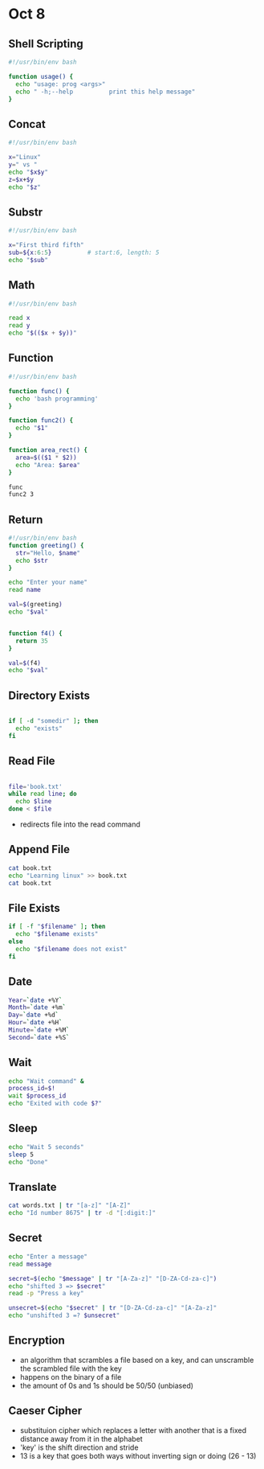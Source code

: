 # Oct 8
## Shell Scripting
```bash
#!/usr/bin/env bash

function usage() {
  echo "usage: prog <args>"
  echo " -h;--help          print this help message"
}
```

## Concat
```bash
#!/usr/bin/env bash

x="Linux"
y=" vs "
echo "$x$y"
z=$x+$y
echo "$z"
```

## Substr
```bash
#!/usr/bin/env bash

x="First third fifth"
sub=${x:6:5}          # start:6, length: 5
echo "$sub"
```

## Math
```bash
#!/usr/bin/env bash

read x
read y
echo "$(($x + $y))"
```

## Function
```bash
#!/usr/bin/env bash

function func() {
  echo 'bash programming'
}

function func2() {
  echo "$1"
}

function area_rect() {
  area=$(($1 * $2))
  echo "Area: $area"
}

func
func2 3
```

## Return
```bash
#!/usr/bin/env bash
function greeting() {
  str="Hello, $name"
  echo $str
}

echo "Enter your name"
read name

val=$(greeting)
echo "$val"


function f4() {
  return 35
}

val=$(f4)
echo "$val"
```

## Directory Exists
```bash

if [ -d "somedir" ]; then
  echo "exists"
fi
```

## Read File
```bash

file='book.txt'
while read line; do
  echo $line
done < $file
```
- redirects file into the read command

## Append File
```bash
cat book.txt
echo "Learning linux" >> book.txt
cat book.txt
```

## File Exists
```bash
if [ -f "$filename" ]; then
  echo "$filename exists"
else
  echo "$filename does not exist"
fi
```

## Date
```bash
Year=`date +%Y`
Month=`date +%m`
Day=`date +%d`
Hour=`date +%H`
Minute=`date +%M`
Second=`date +%S`
```

## Wait
```bash
echo "Wait command" &
process_id=$!
wait $process_id
echo "Exited with code $?"
```

## Sleep
```bash
echo "Wait 5 seconds"
sleep 5
echo "Done"
```

## Translate
```bash
cat words.txt | tr "[a-z]" "[A-Z]"
echo "Id number 8675" | tr -d "[:digit:]"
````


## Secret
```bash
echo "Enter a message"
read message

secret=$(echo "$message" | tr "[A-Za-z]" "[D-ZA-Cd-za-c]")
echo "shifted 3 => $secret"
read -p "Press a key"

unsecret=$(echo "$secret" | tr "[D-ZA-Cd-za-c]" "[A-Za-z]"
echo "unshifted 3 =? $unsecret"
```

## Encryption
- an algorithm that scrambles a file based on a key, and can unscramble the scrambled file with the key
- happens on the binary of a file
- the amount of 0s and 1s should be 50/50 (unbiased)

## Caeser Cipher
- substituion cipher which replaces a letter with another that is a fixed distance away from it in the alphabet
- 'key' is the shift direction and stride
- 13 is a key that goes both ways without inverting sign or doing (26 - 13)

